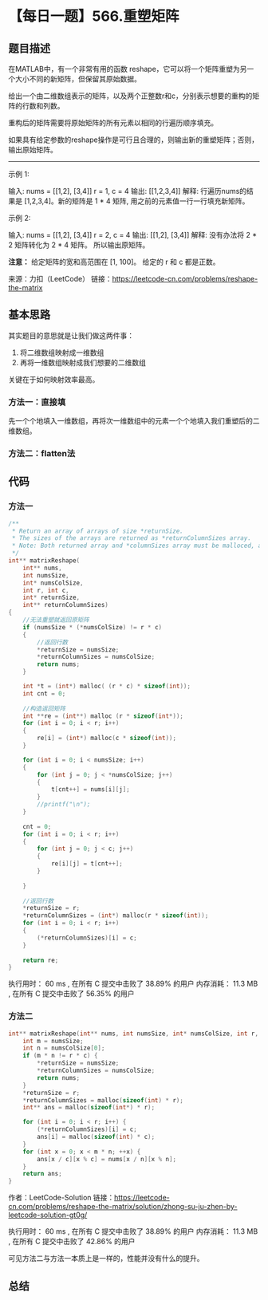 # 【每日一题】566.重塑矩阵

## 题目描述

在MATLAB中，有一个非常有用的函数 reshape，它可以将一个矩阵重塑为另一个大小不同的新矩阵，但保留其原始数据。

给出一个由二维数组表示的矩阵，以及两个正整数r和c，分别表示想要的重构的矩阵的行数和列数。

重构后的矩阵需要将原始矩阵的所有元素以相同的行遍历顺序填充。

如果具有给定参数的reshape操作是可行且合理的，则输出新的重塑矩阵；否则，输出原始矩阵。

----

示例 1:

输入: 
nums = 
[[1,2],
 [3,4]]
r = 1, c = 4
输出: 
[[1,2,3,4]]
解释:
行遍历nums的结果是 [1,2,3,4]。新的矩阵是 1 * 4 矩阵, 用之前的元素值一行一行填充新矩阵。

示例 2:

输入: 
nums = 
[[1,2],
 [3,4]]
r = 2, c = 4
输出: 
[[1,2],
 [3,4]]
解释:
没有办法将 2 * 2 矩阵转化为 2 * 4 矩阵。 所以输出原矩阵。

**注意：**
给定矩阵的宽和高范围在 [1, 100]。
给定的 r 和 c 都是正数。

来源：力扣（LeetCode）
链接：https://leetcode-cn.com/problems/reshape-the-matrix

## 基本思路

其实题目的意思就是让我们做这两件事：
1. 将二维数组映射成一维数组
2. 再将一维数组映射成我们想要的二维数组

关键在于如何映射效率最高。

### 方法一：直接填
先一个个地填入一维数组，再将次一维数组中的元素一个个地填入我们重塑后的二维数组。

### 方法二：flatten法



## 代码

### 方法一
```c++
/**
 * Return an array of arrays of size *returnSize.
 * The sizes of the arrays are returned as *returnColumnSizes array.
 * Note: Both returned array and *columnSizes array must be malloced, assume caller calls free().
 */
int** matrixReshape(
    int** nums, 
    int numsSize, 
    int* numsColSize, 
    int r, int c, 
    int* returnSize, 
    int** returnColumnSizes)
{
    //无法重塑就返回原矩阵
    if (numsSize * (*numsColSize) != r * c)
    {
        //返回行数
        *returnSize = numsSize;
        *returnColumnSizes = numsColSize;
        return nums;
    }

    int *t = (int*) malloc( (r * c) * sizeof(int));
    int cnt = 0;
    
    //构造返回矩阵
    int **re = (int**) malloc (r * sizeof(int*));
    for (int i = 0; i < r; i++)
    {
        re[i] = (int*) malloc(c * sizeof(int));
    }

    for (int i = 0; i < numsSize; i++)
    {
        for (int j = 0; j < *numsColSize; j++)
        {
            t[cnt++] = nums[i][j];
        }
        //printf("\n");
    }
    
    cnt = 0;
    for (int i = 0; i < r; i++)
    {
        for (int j = 0; j < c; j++)
        {
            re[i][j] = t[cnt++];
        }
        
    }
    
    //返回行数
    *returnSize = r;
    *returnColumnSizes = (int*) malloc(r * sizeof(int));
    for (int i = 0; i < r; i++)
    {
        (*returnColumnSizes)[i] = c;
    }
    
    return re;
}
```

执行用时：
60 ms
, 在所有 C 提交中击败了
38.89%
的用户
内存消耗：
11.3 MB
, 在所有 C 提交中击败了
56.35%
的用户

### 方法二

```c++
int** matrixReshape(int** nums, int numsSize, int* numsColSize, int r, int c, int* returnSize, int** returnColumnSizes) {
    int m = numsSize;
    int n = numsColSize[0];
    if (m * n != r * c) {
        *returnSize = numsSize;
        *returnColumnSizes = numsColSize;
        return nums;
    }
    *returnSize = r;
    *returnColumnSizes = malloc(sizeof(int) * r);
    int** ans = malloc(sizeof(int*) * r);

    for (int i = 0; i < r; i++) {
        (*returnColumnSizes)[i] = c;
        ans[i] = malloc(sizeof(int) * c);
    }
    for (int x = 0; x < m * n; ++x) {
        ans[x / c][x % c] = nums[x / n][x % n];
    }
    return ans;
}
```

作者：LeetCode-Solution
链接：https://leetcode-cn.com/problems/reshape-the-matrix/solution/zhong-su-ju-zhen-by-leetcode-solution-gt0g/

执行用时：
60 ms
, 在所有 C 提交中击败了
38.89%
的用户
内存消耗：
11.3 MB
, 在所有 C 提交中击败了
42.86%
的用户

可见方法二与方法一本质上是一样的，性能并没有什么的提升。

## 总结